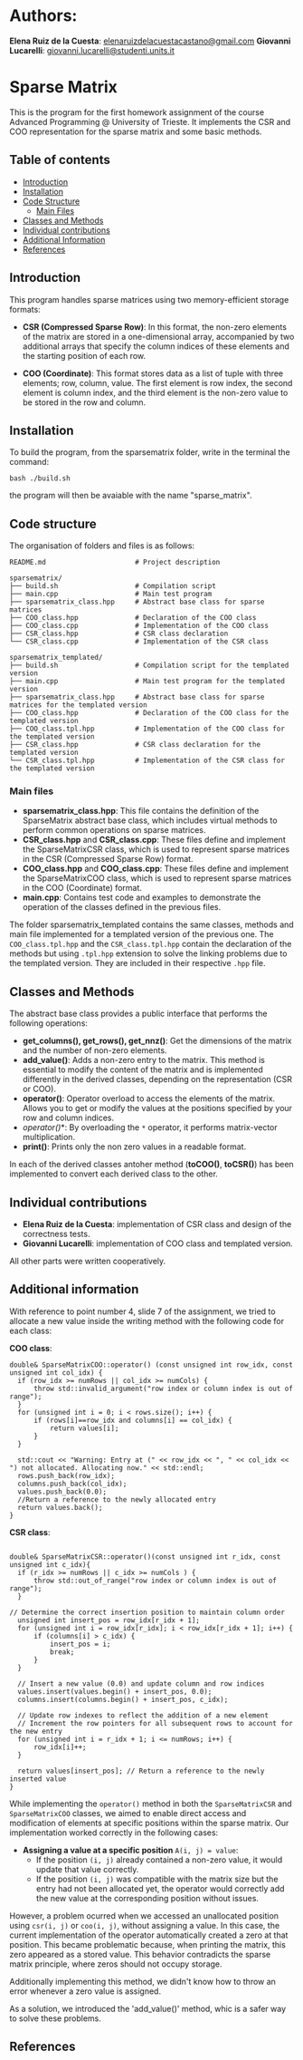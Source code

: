 # Authors: 
**Elena Ruiz de la Cuesta**: elenaruizdelacuestacastano@gmail.com
**Giovanni Lucarelli**: giovanni.lucarelli@studenti.units.it

# Sparse Matrix

This is the program for the first homework assignment of the course Advanced Programming @ University of Trieste. It implements the CSR and COO representation for the sparse matrix and some basic methods. 

## Table of contents
- [Introduction](#introduction)
- [Installation](#installation)
- [Code Structure](#code-structure)
  - [Main Files](#main-files)
- [Classes and Methods](#classes-and-methods)
- [Individual contributions](#classes-and-methods)
- [Additional Information](#additional-information)
- [References](#references)


## Introduction
This program handles sparse matrices using two memory-efficient storage formats:

- **CSR (Compressed Sparse Row)**: In this format, the non-zero elements of the matrix are stored in a one-dimensional array, accompanied by two additional arrays that specify the column indices of these elements and the starting position of each row.

- **COO (Coordinate)**: This format stores data as a list of tuple with three elements; row, column, value. The first element is row index, the second element is column index, and the third element is the non-zero value to be stored in the row and column.

## Installation
To build the program, from the sparsematrix folder, write in the terminal the command:
```
bash ./build.sh
```

the program will then be avaiable with the name "sparse_matrix".

## Code structure
The organisation of folders and files is as follows:

```plaintext
README.md                      # Project description

sparsematrix/
├── build.sh                   # Compilation script
├── main.cpp                   # Main test program
├── sparsematrix_class.hpp     # Abstract base class for sparse matrices
├── COO_class.hpp              # Declaration of the COO class
├── COO_class.cpp              # Implementation of the COO class
├── CSR_class.hpp              # CSR class declaration
└── CSR_class.cpp              # Implementation of the CSR class

sparsematrix_templated/
├── build.sh                   # Compilation script for the templated version
├── main.cpp                   # Main test program for the templated version
├── sparsematrix_class.hpp     # Abstract base class for sparse matrices for the templated version
├── COO_class.hpp              # Declaration of the COO class for the templated version
├── COO_class.tpl.hpp          # Implementation of the COO class for the templated version
├── CSR_class.hpp              # CSR class declaration for the templated version
└── CSR_class.tpl.hpp          # Implementation of the CSR class for the templated version

```
### Main files

- **sparsematrix_class.hpp**: This file contains the definition of the SparseMatrix abstract base class, which includes virtual methods to perform common operations on sparse matrices.
- **CSR_class.hpp** and **CSR_class.cpp**: These files define and implement the SparseMatrixCSR class, which is used to represent sparse matrices in the CSR (Compressed Sparse Row) format.
- **COO_class.hpp** and **COO_class.cpp**: These files define and implement the SparseMatrixCOO class, which is used to represent sparse matrices in the COO (Coordinate) format.
- **main.cpp**: Contains test code and examples to demonstrate the operation of the classes defined in the previous files.

The folder sparsematrix_templated contains the same classes, methods and main file implemented for a templated version of the previous one. The `COO_class.tpl.hpp` and the `CSR_class.tpl.hpp` contain the declaration of the methods but using `.tpl.hpp` extension to solve the linking problems due to the templated version. They are included in their respective `.hpp` file.

## Classes and Methods
The abstract base class provides a public interface that performs the following operations:

- **get_columns(), get_rows(), get_nnz()**: Get the dimensions of the matrix and the number of non-zero elements.
- **add_value()**: Adds a non-zero entry to the matrix. This method is essential to modify the content of the matrix and is implemented differently in the derived classes, depending on the representation (CSR or COO).
- **operator()**: Operator overload to access the elements of the matrix. Allows you to get or modify the values at the positions specified by your row and column indices.
- **operator*()**: By overloading the `*` operator, it performs matrix-vector multiplication.
- **print()**: Prints only the non zero values in a readable format.

In each of the derived classes antoher method (**toCOO()**, **toCSR()**) has been implemented to convert each derived class to the other.

## Individual contributions

  - **Elena Ruiz de la Cuesta**: implementation of CSR class and design of the correctness tests.
  - **Giovanni Lucarelli**: implementation of COO class and templated version.

  All other parts were written cooperatively.

## Additional information

With reference to point number 4, slide 7 of the assignment, we tried to allocate a new value inside the writing method with the following code for each class:

**COO class**:
```
double& SparseMatrixCOO::operator() (const unsigned int row_idx, const unsigned int col_idx) {
  if (row_idx >= numRows || col_idx >= numCols) {
      throw std::invalid_argument("row index or column index is out of range");
  }
  for (unsigned int i = 0; i < rows.size(); i++) {
      if (rows[i]==row_idx and columns[i] == col_idx) {
          return values[i];
      }
  }

  std::cout << "Warning: Entry at (" << row_idx << ", " << col_idx << ") not allocated. Allocating now." << std::endl;
  rows.push_back(row_idx);
  columns.push_back(col_idx);
  values.push_back(0.0);
  //Return a reference to the newly allocated entry
  return values.back();
}

```
**CSR class**:
```

double& SparseMatrixCSR::operator()(const unsigned int r_idx, const unsigned int c_idx){
  if (r_idx >= numRows || c_idx >= numCols ) {
      throw std::out_of_range("row index or column index is out of range");
  }

// Determine the correct insertion position to maintain column order
  unsigned int insert_pos = row_idx[r_idx + 1];
  for (unsigned int i = row_idx[r_idx]; i < row_idx[r_idx + 1]; i++) {
      if (columns[i] > c_idx) {
          insert_pos = i;
          break;
      }
  }

  // Insert a new value (0.0) and update column and row indices
  values.insert(values.begin() + insert_pos, 0.0);
  columns.insert(columns.begin() + insert_pos, c_idx);

  // Update row indexes to reflect the addition of a new element
  // Increment the row pointers for all subsequent rows to account for the new entry
  for (unsigned int i = r_idx + 1; i <= numRows; i++) {
      row_idx[i]++;
  }

  return values[insert_pos]; // Return a reference to the newly inserted value
}

```
While implementing the `operator()` method in both the `SparseMatrixCSR` and `SparseMatrixCOO` classes, we aimed to enable direct access and modification of elements at specific positions within the sparse matrix. Our implementation worked correctly in the following cases:

- **Assigning a value at a specific position** `A(i, j) = value`:
  - If the position `(i, j)` already contained a non-zero value, it would update that value correctly.
  - If the position `(i, j)` was compatible with the matrix size but the entry had not been allocated yet, the operator would correctly add the new value at the corresponding position without issues.

However, a problem ocurred when we accessed an unallocated position using `csr(i, j)` or `coo(i, j)`, without assigning a value. In this case, the current implementation of the operator automatically created a zero at that position. This became problematic because, when printing the matrix, this zero appeared as a stored value. This behavior contradicts the sparse matrix principle, where zeros should not occupy storage.

Additionally implementing this method, we didn't know how to throw an error whenever a zero value is assigned.

As a solution, we introduced the 'add_value()' method, whic is a safer way to solve these problems.
    

## References



